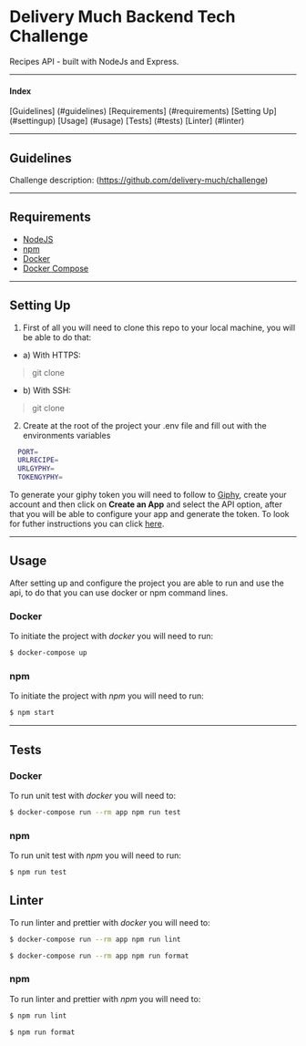 # Delivery Much Backend Tech Challenge

Recipes API - built with NodeJs and Express.

---

#### Index
[Guidelines] (#guidelines)
[Requirements] (#requirements)
[Setting Up] (#settingup)
[Usage] (#usage)
[Tests] (#tests)
[Linter] (#linter)

---

## <a name="guidelines"/> Guidelines

Challenge description: (https://github.com/delivery-much/challenge)

---

## <a name="requirements"/> Requirements

- [NodeJS](https://nodejs.org/)
- [npm](https://www.npmjs.com/)
- [Docker](https://www.docker.com/get-started)
- [Docker Compose](https://docs.docker.com/compose/install/)

---

## <a name="settingup"/> Setting Up

1. First of all you will need to clone this repo to your local machine, you will be able to do that:

* a) With HTTPS:

> git clone 

* b) With SSH: 
> git clone 

2. Create at the root of the project your .env file and fill out with the environments variables

```sh
  PORT=
  URLRECIPE=
  URLGYPHY=
  TOKENGYPHY=
```
To generate your giphy token you will need to follow to [Giphy](https://developers.giphy.com/), create your account and then click on **Create an App** and select the API option, after that you will be able to configure your app and generate the token. To look for futher instructions you can click [here](https://developers.giphy.com/docs/sdk).

---

## <a name="usage"/> Usage

After setting up and configure the project you are able to run and use the api, to do that you can use docker or npm command lines.

### Docker

To initiate the project with *docker* you will need to run:

``` bash
$ docker-compose up
```

### npm

To initiate the project with *npm* you will need to run:

``` bash
$ npm start
```

---

## <a name="tests"/> Tests

### Docker

To run unit test with *docker* you will need to:

``` bash
$ docker-compose run --rm app npm run test
```

### npm

To run unit test with *npm* you will need to run:

``` bash
$ npm run test
```

## <a name="linter"/> Linter

To run linter and prettier with *docker* you will need to:

``` bash
$ docker-compose run --rm app npm run lint
```

``` bash
$ docker-compose run --rm app npm run format
```

### npm

To run linter and prettier with *npm* you will need to:

``` bash
$ npm run lint
```

``` bash
$ npm run format
```